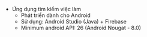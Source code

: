 * Ứng dụng tìm kiếm việc làm
  - Phát triển dành cho Android
  - Sử dụng: Android Studio (Java) + Firebase
  - Minimum android API: 26 (Android Nougat - 8.0)

